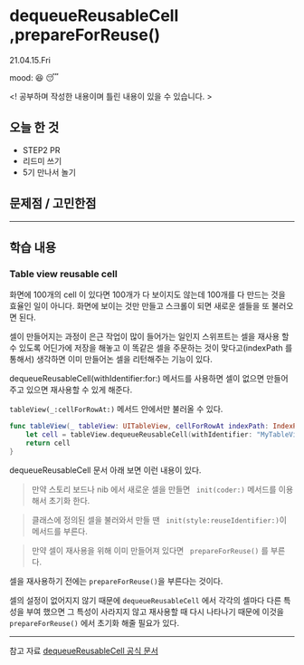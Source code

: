 # dequeueReusableCell ,prepareForReuse()
21.04.15.Fri

mood: 😆 😴

<! 공부하며 작성한 내용이며 틀린 내용이 있을 수 있습니다. >

## 오늘 한 것
- STEP2 PR
- 리드미 쓰기 
- 5기 만나서 놀기

## 문제점 / 고민한점

---

## 학습 내용
### Table view reusable cell 

화면에 100개의 cell 이 있다면 100개가 다 보이지도 않는데 100개를 다 만드는 것을 효율인 일이 아니다. 화면에 보이는 것만 만들고 
스크롤이 되면 새로운 셀들을 또 불러오면 된다. 

셀이 만들어지는 과정이 은근 작업이 많이 들어가는 일인지 스위프트는 셀을 재사용 할 수 있도록 어딘가에 저장을 해놓고 이 똑같은 셀을 주문하는 것이 맞다고(indexPath 를 통해서) 생각하면 이미 만들어논 셀을 리턴해주는 기능이 있다. 

dequeueReusableCell(withIdentifier:for:)
메서드를 사용하면 셀이 없으면 만들어주고 있으면 재사용할 수 있게 해준다. 

`tableView(_:cellForRowAt:)` 메서드 안에서만 불러올 수 있다. 

```swift
func tableView(_ tableView: UITableView, cellForRowAt indexPath: IndexPath) -> UITableViewCell { 
    let cell = tableView.dequeueReusableCell(withIdentifier: "MyTableViewCell", for: indexPath) as! MyTableViewCell 
    return cell 
}
```

dequeueReusableCell 문서 아래 보면 이런 내용이 있다.

>만약 스토리 보드나 nib 에서 새로운 셀을 만들면 
` init(coder:)` 메서드를 이용해서 초기화 한다.

>클래스에 정의된 셀을 불러와서 만들 땐 
` init(style:reuseIdentifier:)`이 메서드를 부른다. 

>만약 셀이 재사용을 위해 이미 만들어져 있다면 
` prepareForReuse()` 를 부른다. 

셀을 재사용하기 전에는 `prepareForReuse()`을 부른다는 것이다. 

셀의 설정이 없어지지 않기 때문에 `dequeueReusableCell` 에서 각각의 셀마다 다른 특성을 부여 했으면 그 특성이 사라지지 않고 재사용할 때 다시 나타나기 때문에 이것을 `prepareForReuse()` 에서 초기화 해줄 필요가 있다. 



---
참고 자료 
[dequeueReusableCell 공식 문서](https://developer.apple.com/documentation/uikit/uitableview/1614878-dequeuereusablecell)

